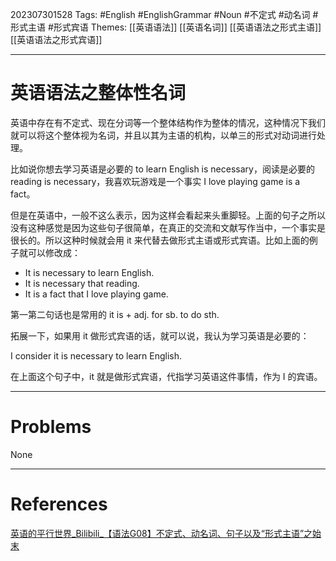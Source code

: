 202307301528
Tags: #English #EnglishGrammar #Noun #不定式 #动名词 #形式主语 #形式宾语
Themes: [[英语语法]] [[英语名词]] [[英语语法之形式主语]] [[英语语法之形式宾语]]

--- 
# 英语语法之整体性名词
英语中存在有不定式、现在分词等一个整体结构作为整体的情况，这种情况下我们就可以将这个整体视为名词，并且以其为主语的机构，以单三的形式对动词进行处理。

比如说你想去学习英语是必要的 to learn English is necessary，阅读是必要的 reading is necessary，我喜欢玩游戏是一个事实 I love playing game is a fact。

但是在英语中，一般不这么表示，因为这样会看起来头重脚轻。上面的句子之所以没有这种感觉是因为这些句子很简单，在真正的交流和文献写作当中，一个事实是很长的。所以这种时候就会用 it 来代替去做形式主语或形式宾语。比如上面的例子就可以修改成：

- It is necessary to learn English.
- It is necessary that reading.
- It is a fact that I love playing game.

第一第二句话也是常用的 it is + adj. for sb. to do sth.

拓展一下，如果用 it 做形式宾语的话，就可以说，我认为学习英语是必要的：

I consider it is necessary to learn English.

在上面这个句子中，it 就是做形式宾语，代指学习英语这件事情，作为 I 的宾语。

---
# Problems
None

---
# References
[英语的平行世界_Bilibili_【语法G08】不定式、动名词、句子以及“形式主语”之始末](https://www.bilibili.com/video/BV1zt411H7dA/?p=9&spm_id_from=pageDriver)